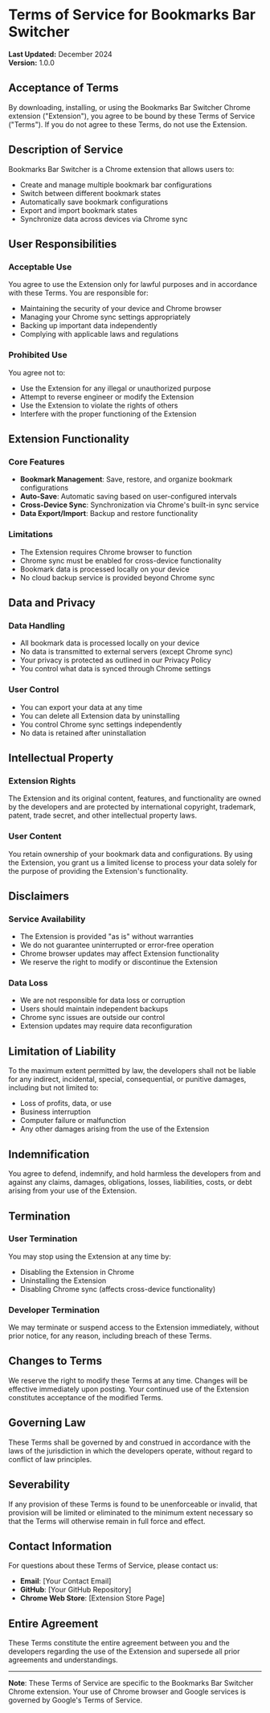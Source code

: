 # Terms of Service for Bookmarks Bar Switcher

**Last Updated:** December 2024  
**Version:** 1.0.0

## Acceptance of Terms

By downloading, installing, or using the Bookmarks Bar Switcher Chrome extension ("Extension"), you agree to be bound by these Terms of Service ("Terms"). If you do not agree to these Terms, do not use the Extension.

## Description of Service

Bookmarks Bar Switcher is a Chrome extension that allows users to:
- Create and manage multiple bookmark bar configurations
- Switch between different bookmark states
- Automatically save bookmark configurations
- Export and import bookmark states
- Synchronize data across devices via Chrome sync

## User Responsibilities

### Acceptable Use
You agree to use the Extension only for lawful purposes and in accordance with these Terms. You are responsible for:
- Maintaining the security of your device and Chrome browser
- Managing your Chrome sync settings appropriately
- Backing up important data independently
- Complying with applicable laws and regulations

### Prohibited Use
You agree not to:
- Use the Extension for any illegal or unauthorized purpose
- Attempt to reverse engineer or modify the Extension
- Use the Extension to violate the rights of others
- Interfere with the proper functioning of the Extension

## Extension Functionality

### Core Features
- **Bookmark Management**: Save, restore, and organize bookmark configurations
- **Auto-Save**: Automatic saving based on user-configured intervals
- **Cross-Device Sync**: Synchronization via Chrome's built-in sync service
- **Data Export/Import**: Backup and restore functionality

### Limitations
- The Extension requires Chrome browser to function
- Chrome sync must be enabled for cross-device functionality
- Bookmark data is processed locally on your device
- No cloud backup service is provided beyond Chrome sync

## Data and Privacy

### Data Handling
- All bookmark data is processed locally on your device
- No data is transmitted to external servers (except Chrome sync)
- Your privacy is protected as outlined in our Privacy Policy
- You control what data is synced through Chrome settings

### User Control
- You can export your data at any time
- You can delete all Extension data by uninstalling
- You control Chrome sync settings independently
- No data is retained after uninstallation

## Intellectual Property

### Extension Rights
The Extension and its original content, features, and functionality are owned by the developers and are protected by international copyright, trademark, patent, trade secret, and other intellectual property laws.

### User Content
You retain ownership of your bookmark data and configurations. By using the Extension, you grant us a limited license to process your data solely for the purpose of providing the Extension's functionality.

## Disclaimers

### Service Availability
- The Extension is provided "as is" without warranties
- We do not guarantee uninterrupted or error-free operation
- Chrome browser updates may affect Extension functionality
- We reserve the right to modify or discontinue the Extension

### Data Loss
- We are not responsible for data loss or corruption
- Users should maintain independent backups
- Chrome sync issues are outside our control
- Extension updates may require data reconfiguration

## Limitation of Liability

To the maximum extent permitted by law, the developers shall not be liable for any indirect, incidental, special, consequential, or punitive damages, including but not limited to:
- Loss of profits, data, or use
- Business interruption
- Computer failure or malfunction
- Any other damages arising from the use of the Extension

## Indemnification

You agree to defend, indemnify, and hold harmless the developers from and against any claims, damages, obligations, losses, liabilities, costs, or debt arising from your use of the Extension.

## Termination

### User Termination
You may stop using the Extension at any time by:
- Disabling the Extension in Chrome
- Uninstalling the Extension
- Disabling Chrome sync (affects cross-device functionality)

### Developer Termination
We may terminate or suspend access to the Extension immediately, without prior notice, for any reason, including breach of these Terms.

## Changes to Terms

We reserve the right to modify these Terms at any time. Changes will be effective immediately upon posting. Your continued use of the Extension constitutes acceptance of the modified Terms.

## Governing Law

These Terms shall be governed by and construed in accordance with the laws of the jurisdiction in which the developers operate, without regard to conflict of law principles.

## Severability

If any provision of these Terms is found to be unenforceable or invalid, that provision will be limited or eliminated to the minimum extent necessary so that the Terms will otherwise remain in full force and effect.

## Contact Information

For questions about these Terms of Service, please contact us:

- **Email**: [Your Contact Email]
- **GitHub**: [Your GitHub Repository]
- **Chrome Web Store**: [Extension Store Page]

## Entire Agreement

These Terms constitute the entire agreement between you and the developers regarding the use of the Extension and supersede all prior agreements and understandings.

---

**Note**: These Terms of Service are specific to the Bookmarks Bar Switcher Chrome extension. Your use of Chrome browser and Google services is governed by Google's Terms of Service.
